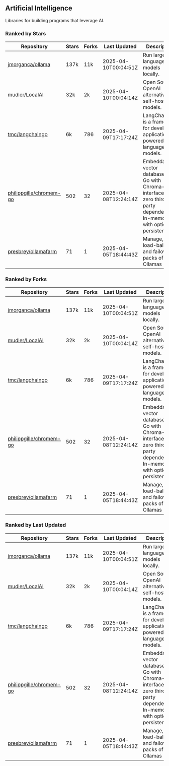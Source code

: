 ## Artificial Intelligence

Libraries for building programs that leverage AI.

### Ranked by Stars

| Repository | Stars | Forks | Last Updated | Description | 
|------------|-------|-------|--------------|-------------|
| [jmorganca/ollama](https://github.com/jmorganca/ollama) | 137k | 11k | 2025-04-10T00:04:51Z |  Run large language models locally. |
| [mudler/LocalAI](https://github.com/mudler/LocalAI) | 32k | 2k | 2025-04-10T00:04:14Z |  Open Source OpenAI alternative, self-host AI models. |
| [tmc/langchaingo](https://github.com/tmc/langchaingo) | 6k | 786 | 2025-04-09T17:17:24Z |  LangChainGo is a framework for developing applications powered by language models. |
| [philippgille/chromem-go](https://github.com/philippgille/chromem-go) | 502 | 32 | 2025-04-08T12:24:14Z |  Embeddable vector database for Go with Chroma-like interface and zero third-party dependencies. In-memory with optional persistence. |
| [presbrey/ollamafarm](https://github.com/presbrey/ollamafarm) | 71 | 1 | 2025-04-05T18:44:43Z |  Manage, load-balance, and failover packs of Ollamas |

### Ranked by Forks

| Repository | Stars | Forks | Last Updated | Description | 
|------------|-------|-------|--------------|-------------|
| [jmorganca/ollama](https://github.com/jmorganca/ollama) | 137k | 11k | 2025-04-10T00:04:51Z |  Run large language models locally. |
| [mudler/LocalAI](https://github.com/mudler/LocalAI) | 32k | 2k | 2025-04-10T00:04:14Z |  Open Source OpenAI alternative, self-host AI models. |
| [tmc/langchaingo](https://github.com/tmc/langchaingo) | 6k | 786 | 2025-04-09T17:17:24Z |  LangChainGo is a framework for developing applications powered by language models. |
| [philippgille/chromem-go](https://github.com/philippgille/chromem-go) | 502 | 32 | 2025-04-08T12:24:14Z |  Embeddable vector database for Go with Chroma-like interface and zero third-party dependencies. In-memory with optional persistence. |
| [presbrey/ollamafarm](https://github.com/presbrey/ollamafarm) | 71 | 1 | 2025-04-05T18:44:43Z |  Manage, load-balance, and failover packs of Ollamas |

### Ranked by Last Updated

| Repository | Stars | Forks | Last Updated | Description | 
|------------|-------|-------|--------------|-------------|
| [jmorganca/ollama](https://github.com/jmorganca/ollama) | 137k | 11k | 2025-04-10T00:04:51Z |  Run large language models locally. |
| [mudler/LocalAI](https://github.com/mudler/LocalAI) | 32k | 2k | 2025-04-10T00:04:14Z |  Open Source OpenAI alternative, self-host AI models. |
| [tmc/langchaingo](https://github.com/tmc/langchaingo) | 6k | 786 | 2025-04-09T17:17:24Z |  LangChainGo is a framework for developing applications powered by language models. |
| [philippgille/chromem-go](https://github.com/philippgille/chromem-go) | 502 | 32 | 2025-04-08T12:24:14Z |  Embeddable vector database for Go with Chroma-like interface and zero third-party dependencies. In-memory with optional persistence. |
| [presbrey/ollamafarm](https://github.com/presbrey/ollamafarm) | 71 | 1 | 2025-04-05T18:44:43Z |  Manage, load-balance, and failover packs of Ollamas |

